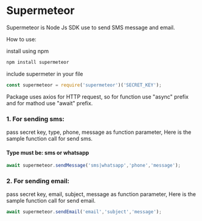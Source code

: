 # Supermeteor
Supermeteor is Node Js SDK use to send SMS message and email.

How to use:

install using npm
```bash
npm install supermeteor
```
include supermeter in your file

```javascript
const supermeteor = require('supermeteor')('SECRET_KEY');
```
Package uses axios for HTTP request, so for function use "async" prefix and for mathod use "await" prefix.

### 1. For sending sms:

pass secret key, type, phone, message as function parameter,
Here is the sample function call for send sms.

#### Type must be: sms or whatsapp

```javascript
await supermeteor.sendMessage('sms|whatsapp','phone','message');
```
### 2. For sending email:

pass secret key, email, subject, message as function parameter,
Here is the sample function call for send email.
```javascript
await supermeteor.sendEmail('email','subject','message');
```
